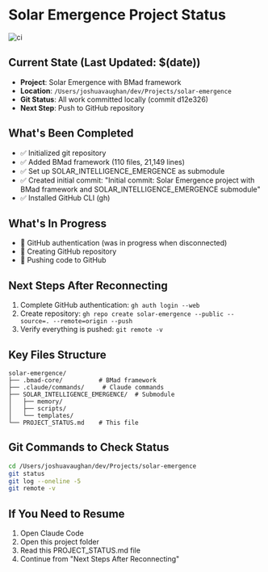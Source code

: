 # Solar Emergence Project Status

![ci](https://github.com/joshuavaughan/solar-emergence/actions/workflows/ci.yml/badge.svg)

## Current State (Last Updated: $(date))
- **Project**: Solar Emergence with BMad framework
- **Location**: `/Users/joshuavaughan/dev/Projects/solar-emergence`
- **Git Status**: All work committed locally (commit d12e326)
- **Next Step**: Push to GitHub repository

## What's Been Completed
- ✅ Initialized git repository
- ✅ Added BMad framework (110 files, 21,149 lines)
- ✅ Set up SOLAR_INTELLIGENCE_EMERGENCE as submodule
- ✅ Created initial commit: "Initial commit: Solar Emergence project with BMad framework and SOLAR_INTELLIGENCE_EMERGENCE submodule"
- ✅ Installed GitHub CLI (gh)

## What's In Progress
- 🔄 GitHub authentication (was in progress when disconnected)
- 🔄 Creating GitHub repository
- 🔄 Pushing code to GitHub

## Next Steps After Reconnecting
1. Complete GitHub authentication: `gh auth login --web`
2. Create repository: `gh repo create solar-emergence --public --source=. --remote=origin --push`
3. Verify everything is pushed: `git remote -v`

## Key Files Structure
```
solar-emergence/
├── .bmad-core/          # BMad framework
├── .claude/commands/     # Claude commands
├── SOLAR_INTELLIGENCE_EMERGENCE/  # Submodule
│   ├── memory/
│   ├── scripts/
│   └── templates/
└── PROJECT_STATUS.md    # This file
```

## Git Commands to Check Status
```bash
cd /Users/joshuavaughan/dev/Projects/solar-emergence
git status
git log --oneline -5
git remote -v
```

## If You Need to Resume
1. Open Claude Code
2. Open this project folder
3. Read this PROJECT_STATUS.md file
4. Continue from "Next Steps After Reconnecting"
